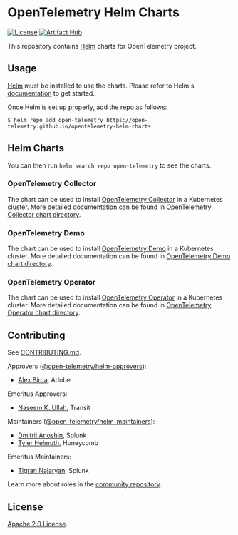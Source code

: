 # OpenTelemetry Helm Charts

[![License](https://img.shields.io/badge/License-Apache%202.0-blue.svg)](https://opensource.org/licenses/Apache-2.0) 
[![Artifact Hub](https://img.shields.io/endpoint?url=https://artifacthub.io/badge/repository/opentelemetry-helm)](https://artifacthub.io/packages/search?repo=opentelemetry-helm)

This repository contains [Helm](https://helm.sh/) charts for OpenTelemetry project.

## Usage

[Helm](https://helm.sh) must be installed to use the charts.
Please refer to Helm's [documentation](https://helm.sh/docs/) to get started.

Once Helm is set up properly, add the repo as follows:

```console
$ helm repo add open-telemetry https://open-telemetry.github.io/opentelemetry-helm-charts
```

## Helm Charts

You can then run `helm search repo open-telemetry` to see the charts.

### OpenTelemetry Collector

The chart can be used to install [OpenTelemetry Collector](https://github.com/open-telemetry/opentelemetry-collector)
in a Kubernetes cluster. More detailed documentation can be found in
[OpenTelemetry Collector chart directory](./charts/opentelemetry-collector).

### OpenTelemetry Demo

The chart can be used to install [OpenTelemetry Demo](https://github.com/open-telemetry/opentelemetry-demo)
in a Kubernetes cluster. More detailed documentation can be found in
[OpenTelemetry Demo chart directory](./charts/opentelemetry-demo).

### OpenTelemetry Operator

The chart can be used to install [OpenTelemetry Operator](https://github.com/open-telemetry/opentelemetry-operator)
in a Kubernetes cluster. More detailed documentation can be found in
[OpenTelemetry Operator chart directory](./charts/opentelemetry-operator).

## Contributing

See [CONTRIBUTING.md](./CONTRIBUTING.md).

Approvers ([@open-telemetry/helm-approvers](https://github.com/orgs/open-telemetry/teams/helm-approvers)):

- [Alex Birca](https://github.com/Allex1), Adobe

Emeritus Approvers:

- [Naseem K. Ullah](https://github.com/naseemkullah), Transit

Maintainers ([@open-telemetry/helm-maintainers](https://github.com/orgs/open-telemetry/teams/helm-maintainers)):

- [Dmitrii Anoshin](https://github.com/dmitryax), Splunk
- [Tyler Helmuth](https://github.com/TylerHelmuth), Honeycomb

Emeritus Maintainers:

- [Tigran Najaryan](https://github.com/tigrannajaryan), Splunk

Learn more about roles in the [community repository](https://github.com/open-telemetry/community/blob/main/community-membership.md).

## License

[Apache 2.0 License](./LICENSE).
